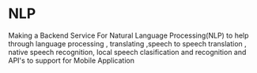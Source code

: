 # NLP
Making a Backend Service For Natural Language Processing(NLP) to help through 
language processing , translating ,speech to speech translation , native speech recognition,
local speech clasification and recognition and 
API's to support for Mobile Application
